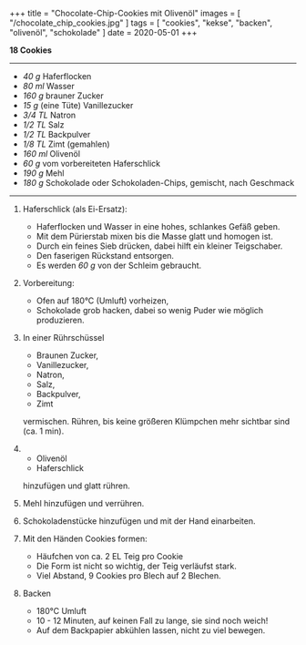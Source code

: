 +++
title = "Chocolate-Chip-Cookies mit Olivenöl"
images = [ "/chocolate_chip_cookies.jpg" ]
tags = [ "cookies", "kekse", "backen", "olivenöl", "schokolade" ]
date = 2020-05-01
+++

**18 Cookies**

---

- *40 g* Haferflocken
- *80 ml* Wasser
- *160 g* brauner Zucker
- *15 g* (eine Tüte) Vanillezucker
- *3/4 TL* Natron
- *1/2 TL* Salz
- *1/2 TL* Backpulver
- *1/8 TL* Zimt (gemahlen)
- *160 ml* Olivenöl
- *60 g* vom vorbereiteten Haferschlick
- *190 g* Mehl
- *180 g* Schokolade oder Schokoladen-Chips, gemischt, nach Geschmack

---

1. Haferschlick (als Ei-Ersatz):
   * Haferflocken und Wasser in eine hohes, schlankes Gefäß geben.
   * Mit dem Pürierstab mixen bis die Masse glatt und homogen ist.
   * Durch ein feines Sieb drücken, dabei hilft ein kleiner Teigschaber.
   * Den faserigen Rückstand entsorgen.
   * Es werden *60 g* von der Schleim gebraucht.
2. Vorbereitung:
   * Ofen auf 180°C (Umluft) vorheizen,
   * Schokolade grob hacken, dabei so wenig Puder wie möglich produzieren.
3. In einer Rührschüssel
   * Braunen Zucker,
   * Vanillezucker,
   * Natron,
   * Salz,
   * Backpulver,
   * Zimt

   vermischen. Rühren, bis keine größeren Klümpchen mehr sichtbar sind (ca. 1 min).
4. * Olivenöl
   * Haferschlick

   hinzufügen und glatt rühren.
5. Mehl hinzufügen und verrühren.
6. Schokoladenstücke hinzufügen und mit der Hand einarbeiten.
7. Mit den Händen Cookies formen:
   * Häufchen von ca. 2 EL Teig pro Cookie
   * Die Form ist nicht so wichtig, der Teig verläufst stark.
   * Viel Abstand, 9 Cookies pro Blech auf 2 Blechen.
8. Backen
   * 180°C Umluft
   * 10 - 12 Minuten, auf keinen Fall zu lange, sie sind noch weich!
   * Auf dem Backpapier abkühlen lassen, nicht zu viel bewegen.
